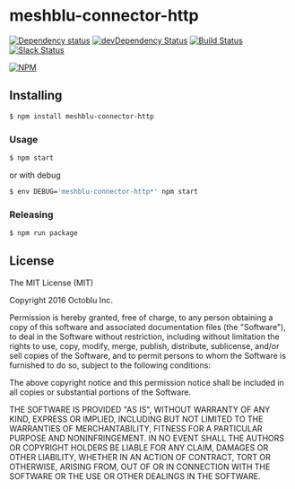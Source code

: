 # meshblu-connector-http

[![Dependency status](http://img.shields.io/david/octoblu/meshblu-connector-http.svg?style=flat)](https://david-dm.org/octoblu/meshblu-connector-http)
[![devDependency Status](http://img.shields.io/david/dev/octoblu/meshblu-connector-http.svg?style=flat)](https://david-dm.org/octoblu/meshblu-connector-http#info=devDependencies)
[![Build Status](http://img.shields.io/travis/octoblu/meshblu-connector-http.svg?style=flat&branch=master)](https://travis-ci.org/octoblu/meshblu-connector-http)
[![Slack Status](http://community-slack.octoblu.com/badge.svg)](http://community-slack.octoblu.com)

[![NPM](https://nodei.co/npm/meshblu-connector-http.svg?style=flat)](https://npmjs.org/package/meshblu-connector-http)

## Installing

```bash
$ npm install meshblu-connector-http
```

### Usage

```bash
$ npm start
```

or with debug

```bash
$ env DEBUG='meshblu-connector-http*' npm start
```

### Releasing

```bash
$ npm run package
```

## License

The MIT License (MIT)

Copyright 2016 Octoblu Inc.

Permission is hereby granted, free of charge, to any person obtaining a copy
of this software and associated documentation files (the "Software"), to deal
in the Software without restriction, including without limitation the rights
to use, copy, modify, merge, publish, distribute, sublicense, and/or sell
copies of the Software, and to permit persons to whom the Software is
furnished to do so, subject to the following conditions:

The above copyright notice and this permission notice shall be included in
all copies or substantial portions of the Software.

THE SOFTWARE IS PROVIDED "AS IS", WITHOUT WARRANTY OF ANY KIND, EXPRESS OR
IMPLIED, INCLUDING BUT NOT LIMITED TO THE WARRANTIES OF MERCHANTABILITY,
FITNESS FOR A PARTICULAR PURPOSE AND NONINFRINGEMENT. IN NO EVENT SHALL THE
AUTHORS OR COPYRIGHT HOLDERS BE LIABLE FOR ANY CLAIM, DAMAGES OR OTHER
LIABILITY, WHETHER IN AN ACTION OF CONTRACT, TORT OR OTHERWISE, ARISING FROM,
OUT OF OR IN CONNECTION WITH THE SOFTWARE OR THE USE OR OTHER DEALINGS IN
THE SOFTWARE.
